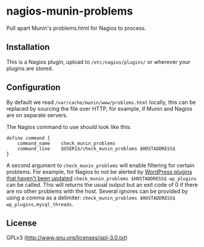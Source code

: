 # nagios-munin-problems

Pull apart Munin's problems.html for Nagios to process.

## Installation

This is a Nagios plugin, upload to `/etc/nagios/plugins/` or wherever your plugins are stored.

## Configuration

By default we read `/var/cache/munin/www/problems.html` locally, this can be replaced by sourcing the file over HTTP, for example, if Munin and Nagios are on separate servers.

The Nagios command to use should look like this:

```
define command {
	command_name	check_munin_problems
	command_line	$USER1$/check_munin_problems $HOSTADDRESS$
}
```

A second argument to `check_munin_problems` will enable filtering for certain problems. For example, for Nagios to not be alerted by [WordPress plugins that haven't been updated](https://github.com/pressjitsu/munin-wp-plugins) `check_munin_problems $HOSTADDRESS$ wp_plugins` can be called. This will returns the usual output but an exit code of 0 if there are no other problems with the host. Several ignores can be provided by using a comma as a delimiter: `check_munin_problems $HOSTADDRESS$ wp_plugins,mysql_threads`.

## License

GPLv3 (http://www.gnu.org/licenses/gpl-3.0.txt)
